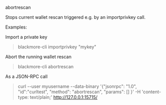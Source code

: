 abortrescan

Stops current wallet rescan triggered e.g. by an importprivkey call.

Examples:

Import a private key
> blackmore-cli importprivkey "mykey"

Abort the running wallet rescan
> blackmore-cli abortrescan 

As a JSON-RPC call
> curl --user myusername --data-binary '{"jsonrpc": "1.0", "id":"curltest", "method": "abortrescan", "params": [] }' -H 'content-type: text/plain;' http://127.0.0.1:15715/

